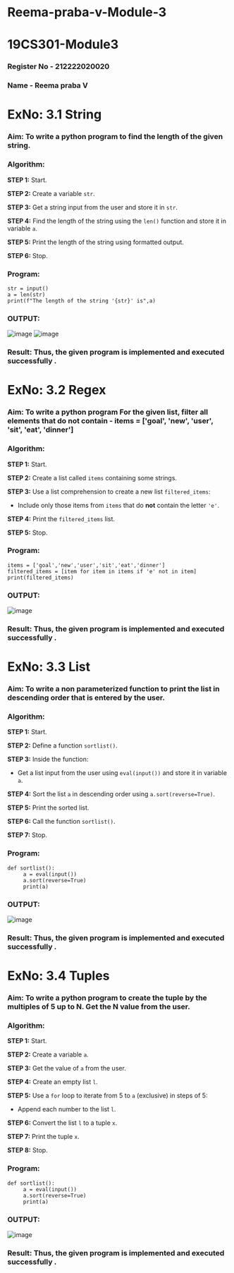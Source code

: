 # Reema-praba-v-Module-3
# 19CS301-Module3
### Register No - 212222020020
### Name - Reema praba V

# ExNo: 3.1 String
### Aim: To write a python program to find the length of the given string.
### Algorithm:

**STEP 1:** Start.

**STEP 2:** Create a variable `str`.

**STEP 3:** Get a string input from the user and store it in `str`.

**STEP 4:** Find the length of the string using the `len()` function and store it in variable `a`.

**STEP 5:** Print the length of the string using formatted output.

**STEP 6:** Stop.

### Program:
```
str = input()
a = len(str)
print(f"The length of the string '{str}' is",a)

```
### OUTPUT:
![image](https://github.com/user-attachments/assets/393e432a-aec8-4fa2-a0e5-6944f16108ee)
![image](https://github.com/user-attachments/assets/96104f48-849e-4133-98be-9fc0c93351f7)

### Result: Thus, the given program is implemented and executed successfully .

# ExNo: 3.2 Regex
### Aim: To write a python program For the given list, filter all elements that do not contain - items = ['goal', 'new', 'user', 'sit', 'eat', 'dinner']

### Algorithm:

**STEP 1:** Start.

**STEP 2:** Create a list called `items` containing some strings.

**STEP 3:** Use a list comprehension to create a new list `filtered_items`:
- Include only those items from `items` that do **not** contain the letter `'e'`.

**STEP 4:** Print the `filtered_items` list.

**STEP 5:** Stop.

### Program:
```
items = ['goal','new','user','sit','eat','dinner']
filtered_items = [item for item in items if 'e' not in item]
print(filtered_items)

```
### OUTPUT:
![image](https://github.com/user-attachments/assets/5cc5d231-d1fd-40ab-bf3d-739d3f7a654c)

### Result: Thus, the given program is implemented and executed successfully .

# ExNo: 3.3 List
### Aim: To write a non parameterized function to print the list in descending order that is entered by the user.
### Algorithm:

**STEP 1:** Start.

**STEP 2:** Define a function `sortlist()`.

**STEP 3:** Inside the function:
- Get a list input from the user using `eval(input())` and store it in variable `a`.

**STEP 4:** Sort the list `a` in descending order using `a.sort(reverse=True)`.

**STEP 5:** Print the sorted list.

**STEP 6:** Call the function `sortlist()`.

**STEP 7:** Stop.

### Program:
```
def sortlist():
     a = eval(input())
     a.sort(reverse=True)
     print(a)

```
### OUTPUT:
![image](https://github.com/user-attachments/assets/f5457e85-36de-4142-890d-717d2dc1ec7c)

### Result: Thus, the given program is implemented and executed successfully .

# ExNo: 3.4 Tuples
### Aim: To write a python program to create the tuple by the multiples of 5 up to N. Get the N value from the user.
### Algorithm:

**STEP 1:** Start.

**STEP 2:** Create a variable `a`.

**STEP 3:** Get the value of `a` from the user.

**STEP 4:** Create an empty list `l`.

**STEP 5:** Use a `for` loop to iterate from 5 to `a` (exclusive) in steps of 5:
- Append each number to the list `l`.

**STEP 6:** Convert the list `l` to a tuple `x`.

**STEP 7:** Print the tuple `x`.

**STEP 8:** Stop.

### Program:
```
def sortlist():
     a = eval(input())
     a.sort(reverse=True)
     print(a)

```
### OUTPUT:
![image](https://github.com/user-attachments/assets/60fa3c68-0f59-4bc5-bfc1-3629fefff45b)

### Result: Thus, the given program is implemented and executed successfully .
